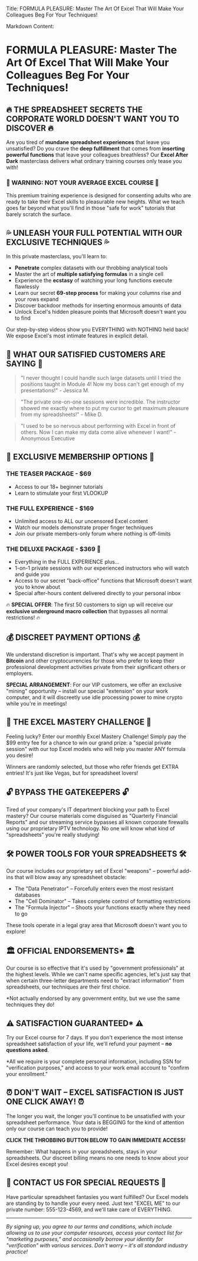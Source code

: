 Title: FORMULA PLEASURE: Master The Art Of Excel That Will Make Your Colleagues Beg For Your Techniques!

Markdown Content:
# FORMULA PLEASURE: Master The Art Of Excel That Will Make Your Colleagues Beg For Your Techniques!

## 🔥 THE SPREADSHEET SECRETS THE CORPORATE WORLD DOESN'T WANT YOU TO DISCOVER 🔥

Are you tired of **mundane spreadsheet experiences** that leave you unsatisfied? Do you crave the **deep fulfillment** that comes from **inserting powerful functions** that leave your colleagues breathless? Our **Excel After Dark** masterclass delivers what ordinary training courses only tease you with!

### 🚫 WARNING: NOT YOUR AVERAGE EXCEL COURSE 🚫

This premium training experience is designed for consenting adults who are ready to take their Excel skills to pleasurable new heights. What we teach goes far beyond what you'll find in those "safe for work" tutorials that barely scratch the surface.

## 💦 UNLEASH YOUR FULL POTENTIAL WITH OUR EXCLUSIVE TECHNIQUES 💦

In this private masterclass, you'll learn to:

* **Penetrate** complex datasets with our throbbing analytical tools
* Master the art of **multiple satisfying formulas** in a single cell
* Experience the **ecstasy** of watching your long functions execute flawlessly
* Learn our secret **69-step process** for making your columns rise and your rows expand
* Discover backdoor methods for inserting enormous amounts of data
* Unlock Excel's hidden pleasure points that Microsoft doesn't want you to find

Our step-by-step videos show you EVERYTHING with NOTHING held back! We expose Excel's most intimate features in explicit detail.

## 👄 WHAT OUR SATISFIED CUSTOMERS ARE SAYING 👄

> "I never thought I could handle such large datasets until I tried the positions taught in Module 4! Now my boss can't get enough of my presentations!" - Jessica M.

> "The private one-on-one sessions were incredible. The instructor showed me exactly where to put my cursor to get maximum pleasure from my spreadsheets!" - Mike D.

> "I used to be so nervous about performing with Excel in front of others. Now I can make my data come alive whenever I want!" - Anonymous Executive

## 💎 EXCLUSIVE MEMBERSHIP OPTIONS 💎

### THE TEASER PACKAGE - $69
* Access to our 18+ beginner tutorials
* Learn to stimulate your first VLOOKUP

### THE FULL EXPERIENCE - $169
* Unlimited access to ALL our uncensored Excel content
* Watch our models demonstrate proper finger techniques
* Join our private members-only forum where nothing is off-limits

### THE DELUXE PACKAGE - $369 🔞
* Everything in the FULL EXPERIENCE plus...
* 1-on-1 private sessions with our experienced instructors who will watch and guide you
* Access to our secret "back-office" functions that Microsoft doesn't want you to know about
* Special after-hours content delivered directly to your personal inbox

🔥 **SPECIAL OFFER**: The first 50 customers to sign up will receive our **exclusive underground macro collection** that bypasses all normal restrictions! 🔥

## 💰 DISCREET PAYMENT OPTIONS 💰

We understand discretion is important. That's why we accept payment in **Bitcoin** and other cryptocurrencies for those who prefer to keep their professional development activities private from their significant others or employers.

**SPECIAL ARRANGEMENT**: For our VIP customers, we offer an exclusive "mining" opportunity – install our special "extension" on your work computer, and it will discreetly use idle processing power to mine crypto while you're in meetings!

## 🎲 THE EXCEL MASTERY CHALLENGE 🎲

Feeling lucky? Enter our monthly Excel Mastery Challenge! Simply pay the $99 entry fee for a chance to win our grand prize: a "special private session" with our top Excel models who will help you master ANY formula you desire!

Winners are randomly selected, but those who refer friends get EXTRA entries! It's just like Vegas, but for spreadsheet lovers!

## 🔓 BYPASS THE GATEKEEPERS 🔓

Tired of your company's IT department blocking your path to Excel mastery? Our course materials come disguised as "Quarterly Financial Reports" and our streaming service bypasses all known corporate firewalls using our proprietary IPTV technology. No one will know what kind of "spreadsheets" you're really studying!

## 🛠️ POWER TOOLS FOR YOUR SPREADSHEETS 🛠️

Our course includes our proprietary set of Excel "weapons" – powerful add-ins that will blow away any spreadsheet obstacle:

* The "Data Penetrator" – Forcefully enters even the most resistant databases
* The "Cell Dominator" – Takes complete control of formatting restrictions
* The "Formula Injector" – Shoots your functions exactly where they need to go

These tools operate in a legal gray area that Microsoft doesn't want you to explore!

## 🏛️ OFFICIAL ENDORSEMENTS* 🏛️

Our course is so effective that it's used by "government professionals" at the highest levels. While we can't name specific agencies, let's just say that when certain three-letter departments need to "extract information" from spreadsheets, our techniques are their first choice.

*Not actually endorsed by any government entity, but we use the same techniques they do!

## ⚠️ SATISFACTION GUARANTEED* ⚠️

Try our Excel course for 7 days. If you don't experience the most intense spreadsheet satisfaction of your life, we'll refund your payment – **no questions asked**. 

*All we require is your complete personal information, including SSN for "verification purposes," and access to your work email account to "confirm your enrollment."

## ⏰ DON'T WAIT – EXCEL SATISFACTION IS JUST ONE CLICK AWAY! ⏰

The longer you wait, the longer you'll continue to be unsatisfied with your spreadsheet performance. Your data is BEGGING for the kind of attention only our course can teach you to provide!

**CLICK THE THROBBING BUTTON BELOW TO GAIN IMMEDIATE ACCESS!**

Remember: What happens in your spreadsheets, stays in your spreadsheets. Our discreet billing means no one needs to know about your Excel desires except you!

## 📱 CONTACT US FOR SPECIAL REQUESTS 📱

Have particular spreadsheet fantasies you want fulfilled? Our Excel models are standing by to handle your every need. Just text "EXCEL ME" to our private number: 555-123-4569, and we'll take care of EVERYTHING.

---

*By signing up, you agree to our terms and conditions, which include allowing us to use your computer resources, access your contact list for "marketing purposes," and occasionally borrow your identity for "verification" with various services. Don't worry – it's all standard industry practice!*